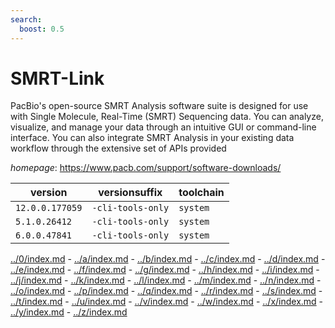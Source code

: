 ```yaml
---
search:
  boost: 0.5
---
```

# SMRT-Link

PacBio's open-source SMRT Analysis software suite is designed for use with Single Molecule,  Real-Time (SMRT) Sequencing data. You can analyze, visualize, and manage your data through an intuitive GUI  or command-line interface. You can also integrate SMRT Analysis in your existing data workflow through  the extensive set of APIs provided

*homepage*: <https://www.pacb.com/support/software-downloads/>

version | versionsuffix | toolchain
--------|---------------|----------
``12.0.0.177059`` | ``-cli-tools-only`` | ``system``
``5.1.0.26412`` | ``-cli-tools-only`` | ``system``
``6.0.0.47841`` | ``-cli-tools-only`` | ``system``

[../0/index.md](0) - [../a/index.md](a) - [../b/index.md](b) - [../c/index.md](c) - [../d/index.md](d) - [../e/index.md](e) - [../f/index.md](f) - [../g/index.md](g) - [../h/index.md](h) - [../i/index.md](i) - [../j/index.md](j) - [../k/index.md](k) - [../l/index.md](l) - [../m/index.md](m) - [../n/index.md](n) - [../o/index.md](o) - [../p/index.md](p) - [../q/index.md](q) - [../r/index.md](r) - [../s/index.md](s) - [../t/index.md](t) - [../u/index.md](u) - [../v/index.md](v) - [../w/index.md](w) - [../x/index.md](x) - [../y/index.md](y) - [../z/index.md](z)

